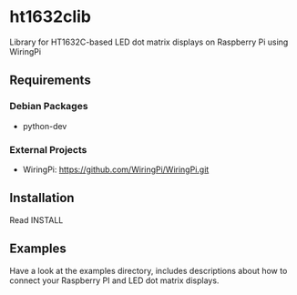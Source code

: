 # ht1632clib

Library for HT1632C-based LED dot matrix displays on Raspberry Pi using WiringPi

## Requirements

### Debian Packages
* python-dev

### External Projects
* WiringPi: https://github.com/WiringPi/WiringPi.git

## Installation

Read INSTALL

## Examples

Have a look at the examples directory, includes descriptions about
how to connect your Raspberry PI and LED dot matrix displays.
